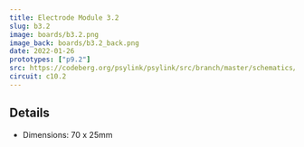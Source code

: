 ```yaml
---
title: Electrode Module 3.2
slug: b3.2
image: boards/b3.2.png
image_back: boards/b3.2_back.png
date: 2022-01-26
prototypes: ["p9.2"]
src: https://codeberg.org/psylink/psylink/src/branch/master/schematics/b3.2.kicad_pcb
circuit: c10.2
---
```


## Details

- Dimensions: 70 x 25mm
